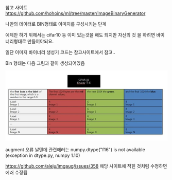 참고 사이트
https://github.com/hohoins/ml/tree/master/ImageBinaryGenerator

나만의 데이터로 BIN형태로 이미지를 구성시키는 단계

예제만 하기 위헤서는 cifar10 등 이미 있는것을 해도 되지만 자신의 것 을 하려면 바이너리형태로 만들어야되요.

일단 이미지 바이너리 생성기 코드는 참고사이트에서 참고..

Bin 형태는 다음 그림과 같이 생성되어있음

<img src="./cifar10 binaray type.JPG">


augment 오류 날텐데 관련에러는 numpy.dtype("f16") is not available (exception in dtype.py, numpy 1.10) 

https://github.com/aleju/imgaug/issues/358 해당 사이트에 적힌 것처럼 수정하면 에러 수정됨
